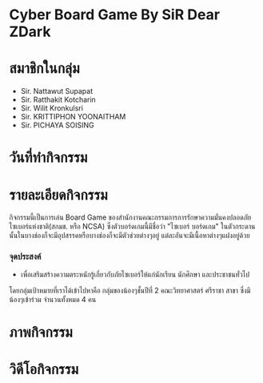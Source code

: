 # Cyber Board Game By SiR Dear ZDark 

# สมาชิกในกลุ่ม
- Sir. Nattawut Supapat
- Sir. Ratthakit Kotcharin
- Sir. Wilit Kronkulsri
- Sir. KRITTIPHON YOONAITHAM
- Sir. PICHAYA SOISING

# วันที่ทำกิจกรรม

# รายละเอียดกิจกรรม
กิจกรรมนี้เป็นการเล่น Board Game ของสำนักงานคณะกรรมการการรักษาความมั่นคงปลอดภัยไซเบอร์แห่งชาติ(สกมช. หรือ NCSA)
ซึ่งตัวบอร์ดเกมนี้มีชื่อว่า "ไซเบอร์ บอร์ดเกม" ในตัวกระดานนั้นในบางช่องก็จะมีอุปสรรคหรือบางช่องก็จะมีตัวช่วยต่างๆอยู่ แต่ละอันจะมีเนื้อหาต่างๆแฝงอยู่ด้วย

### จุดประสงค์
- เพื่อเสริมสร้างความตระหนักรู้เกี่ยวกับภัยไซเบอร์ให้แก่นักเรียน นักศึกษา และประชาชนทั่วไป

โดยกลุ่มเป้าหมายที่เราได้เข้าไปหาคือ กลุ่มของน้องๆชั้นปีที่ 2 คณะวิทยาศาสตร์ ศรีราชา สาขา ซึ่งมีน้องๆเข้าร่วม จำนวนทั้งหมด 4 คน


# ภาพกิจกรรม

# วิดีโอกิจกรรม
